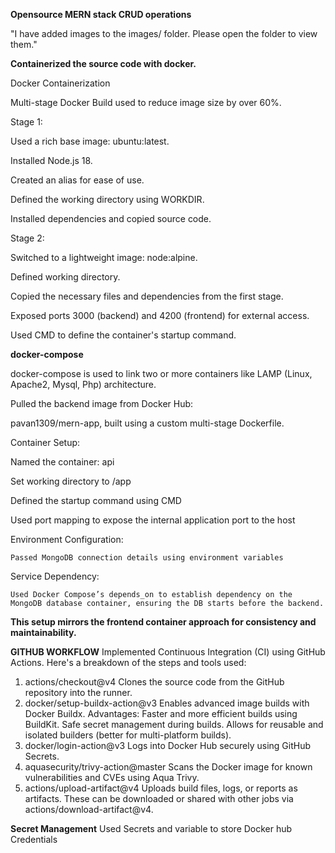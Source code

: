 **Opensource MERN stack CRUD operations** 

"I have added images to the images/ folder. Please open the folder to view them."

**Containerized the source code with docker.**

Docker Containerization

Multi-stage Docker Build used to reduce image size by over 60%.

Stage 1:

Used a rich base image: ubuntu:latest.

Installed Node.js 18.

Created an alias for ease of use.

Defined the working directory using WORKDIR.

Installed dependencies and copied source code.

Stage 2:

Switched to a lightweight image: node:alpine.

Defined working directory.

Copied the necessary files and dependencies from the first stage.

Exposed ports 3000 (backend) and 4200 (frontend) for external access.

Used CMD to define the container's startup command.

**docker-compose**

docker-compose is used to link two or more containers like LAMP (Linux, Apache2, Mysql, Php) architecture.

Pulled the backend image from Docker Hub:

pavan1309/mern-app, built using a custom multi-stage Dockerfile.

Container Setup:

  Named the container: api
  
  Set working directory to /app
  
  Defined the startup command using CMD
  
  Used port mapping to expose the internal application port to the host
  
  Environment Configuration:
  
    Passed MongoDB connection details using environment variables
    
Service Dependency:

    Used Docker Compose’s depends_on to establish dependency on the MongoDB database container, ensuring the DB starts before the backend.

**This setup mirrors the frontend container approach for consistency and maintainability.**

**GITHUB WORKFLOW**
Implemented Continuous Integration (CI) using GitHub Actions. Here's a breakdown of the steps and tools used:
1) actions/checkout@v4
    Clones the source code from the GitHub repository into the runner.
2) docker/setup-buildx-action@v3
    Enables advanced image builds with Docker Buildx.
    Advantages:
     Faster and more efficient builds using BuildKit.
     Safe secret management during builds.
     Allows for reusable and isolated builders (better for multi-platform builds).
3) docker/login-action@v3
    Logs into Docker Hub securely using GitHub Secrets.
4) aquasecurity/trivy-action@master
    Scans the Docker image for known vulnerabilities and CVEs using Aqua Trivy.
5) actions/upload-artifact@v4
    Uploads build files, logs, or reports as artifacts.
    These can be downloaded or shared with other jobs via actions/download-artifact@v4.

**Secret Management**
Used Secrets and variable to store Docker hub Credentials


